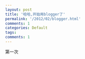 ```yaml
---
layout: post
title: '哈哈,开始用blogger了'
permalink: '/2012/02/blogger.html'
comments: 1
categories: Default
tags: 
comments: 1
---
```

第一次